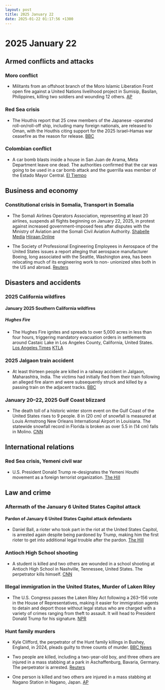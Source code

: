 ```yaml
---
layout: post
title: 2025 January 22
date: 2025-01-22 01:17:56 +1300
---
```


# 2025 January 22

## Armed conflicts and attacks

### Moro conflict

- Militants from an offshoot branch of the Moro Islamic Liberation Front open fire against a United Nations livelihood project in Sumisip, Basilan, Philippines, killing two soldiers and wounding 12 others. [AP](https://apnews.com/article/philippines-attack-moro-rebels-peace-deal-undp-7037a64c90095cdda20cccfb3986b59c)

### Red Sea crisis

- The Houthis report that 25 crew members of the Japanese -operated roll-on/roll-off ship, including many foreign nationals, are released to Oman, with the Houthis citing support for the 2025 Israel–Hamas war ceasefire as the reason for release. [BBC](https://www.bbc.com/news/articles/c9d5q0jn067o)

### Colombian conflict

- A car bomb blasts inside a house in San Juan de Arama, Meta Department leave one dead. The authorities confirmed that the car was going to be used in a car bomb attack and the guerrilla was member of the Estado Mayor Central. [El Tiempo](https://www.eltiempo.com/colombia/otras-ciudades/alerta-en-meta-por-explosion-de-carro-bomba-que-se-activo-cuando-terrorista-lo-manipulaba-quien-esta-detras-3420193)

## Business and economy

### Constitutional crisis in Somalia, Transport in Somalia

- The Somali Airlines Operators Association, representing at least 20 airlines, suspends all flights beginning on January 22, 2025, in protest against increased government-imposed fees after disputes with the Ministry of Aviation and the Somali Civil Aviation Authority. [Shabelle Media](https://shabellemedia.com/somali-airlines-ground-flights-over-government-dispute/) [Hiiraan Online](https://www.hiiraan.com/news4/2025/Jan/199914/somali_airlines_halt_flights_nationwide_in_protest_against_fee_increases.aspx)

- The Society of Professional Engineering Employees in Aerospace of the United States issues a report alleging that aerospace manufacturer Boeing, long associated with the Seattle, Washington area, has been relocating much of its engineering work to non- unionized sites both in the US and abroad. [Reuters](https://www.reuters.com/business/aerospace-defense/union-investigates-claims-that-boeing-is-sending-work-non-union-locations-2025-01-23/)

## Disasters and accidents

### 2025 California wildfires

#### January 2025 Southern California wildfires

##### Hughes Fire

- The Hughes Fire ignites and spreads to over 5,000 acres in less than four hours, triggering mandatory evacuation orders in settlements around Castaic Lake in Los Angeles County, California, United States. [Los Angeles Times](https://www.latimes.com/california/story/2025-01-22/hughes-fire-evacuations-road-closures-shelters) [KTLA](https://ktla.com/news/california/wildfires/photos-hughes-fire-ignites-expands-rapidly-across-southern-california-mountainside/)

### 2025 Jalgaon train accident

- At least thirteen people are killed in a railway accident in Jalgaon, Maharashtra, India. The victims had initially fled from their train following an alleged fire alarm and were subsequently struck and killed by a passing train on the adjacent tracks. [BBC](https://www.bbc.com/news/articles/cly9zrpvjm0o)

### January 20–22, 2025 Gulf Coast blizzard

- The death toll of a historic winter storm event on the Gulf Coast of the United States rises to 9 people. 8 in (20 cm) of snowfall is measured at Louis Armstrong New Orleans International Airport in Louisiana. The statewide snowfall record in Florida is broken as over 5.5 in (14 cm) falls in Molino. [CNN](https://www.cnn.com/2025/01/21/weather/winter-storm-south-tuesday-hnk/index.html)

## International relations

### Red Sea crisis, Yemeni civil war

- U.S. President Donald Trump re-designates the Yemeni Houthi movement as a foreign terrorist organization. [The Hill](https://thehill.com/policy/international/5101521-trump-houthis-yemen-terrorist-designation/)

## Law and crime

### Aftermath of the January 6 United States Capitol attack

#### Pardon of January 6 United States Capitol attack defendants

- Daniel Ball, a rioter who took part in the riot at the United States Capitol, is arrested again despite being pardoned by Trump, making him the first rioter to get into additional legal trouble after the pardon. [The Hill](https://thehill.com/regulation/court-battles/5100384-daniel-ball-arrest-gun-charges-jan-6-pardon/amp/)

### Antioch High School shooting

- A student is killed and two others are wounded in a school shooting at Antioch High School in Nashville, Tennessee, United States. The perpetrator kills himself. [CNN](https://www.cnn.com/2025/01/22/us/antioch-high-school-shooting-nashville/index.html)

### Illegal immigration in the United States, Murder of Laken Riley

- The U.S. Congress passes the Laken Riley Act following a 263–156 vote in the House of Representatives, making it easier for immigration agents to detain and deport those without legal status who are charged with a variety of crimes ranging from theft to assault. It will head to President Donald Trump for his signature. [NPR](https://www.npr.org/2025/01/22/nx-s1-5253926/congress-laken-riley-act)

### Hunt family murders

- Kyle Clifford, the perpetrator of the Hunt family killings in Bushey, England, in 2024, pleads guilty to three counts of murder. [BBC News](https://www.bbc.com/news/articles/cy8pd7dn8v6o)

- Two people are killed, including a two-year-old boy, and three others are injured in a mass stabbing at a park in Aschaffenburg, Bavaria, Germany. The perpetrator is arrested. [Reuters](https://www.reuters.com/world/europe/suspect-arrested-after-two-killed-knife-attack-german-park-2025-01-22/)

- One person is killed and two others are injured in a mass stabbing at Nagano Station in Nagano, Japan. [AP](https://apnews.com/article/japan-nagano-stabbing-train-station-524044f684df1c62cbf2036bee7bfdcd)